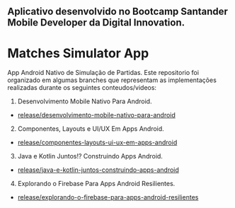 ## Aplicativo desenvolvido no Bootcamp Santander Mobile Developer da Digital Innovation.


# Matches Simulator App

App Android Nativo de Simulação de Partidas. Este repositorio foi organizado em algumas branches que representam as implementações realizadas durante os seguintes conteudos/videos:

1. Desenvolvimento Mobile Nativo Para Android.
 - [release/desenvolvimento-mobile-nativo-para-android](https://github.com/cassiobetti/matches-simulator-app/tree/release/desenvolvimento-mobile-nativo-para-android)

2. Componentes, Layouts e UI/UX Em Apps Android.
 - [release/componentes-layouts-ui-ux-em-apps-android](https://github.com/cassiobetti/matches-simulator-app/tree/release/componentes-layouts-ui-ux-em-apps-android)
 
3. Java e Kotlin Juntos!? Construindo Apps Android.
 - [release/java-e-kotlin-juntos-construindo-apps-android](https://github.com/cassiobetti/matches-simulator-app/tree/release/java-e-kotlin-juntos-construindo-apps-android)

4. Explorando o Firebase Para Apps Android Resilientes.
 - [release/explorando-o-firebase-para-apps-android-resilientes](https://github.com/cassiobetti/matches-simulator-app/tree/release/explorando-o-firebase-para-apps-android-resilientes)

